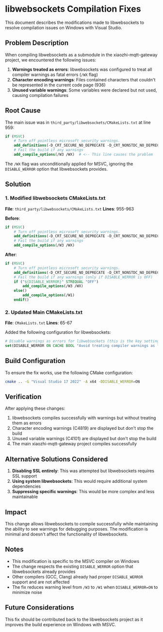 # libwebsockets Compilation Fixes

This document describes the modifications made to libwebsockets to resolve compilation issues on Windows with Visual Studio.

## Problem Description

When compiling libwebsockets as a submodule in the xiaozhi-mqtt-gateway project, we encountered the following issues:

1. **Warnings treated as errors**: libwebsockets was configured to treat all compiler warnings as fatal errors (`/WX` flag)
2. **Character encoding warnings**: Files contained characters that couldn't be represented in the current code page (936)
3. **Unused variable warnings**: Some variables were declared but not used, causing compilation failures

## Root Cause

The main issue was in `third_party/libwebsockets/CMakeLists.txt` at line 959:

```cmake
if (MSVC)
    # Turn off pointless microsoft security warnings.
    add_definitions(-D_CRT_SECURE_NO_DEPRECATE -D_CRT_NONSTDC_NO_DEPRECATE)
    # Fail the build if any warnings
    add_compile_options(/W3 /WX)  # <-- This line causes the problem
```

The `/WX` flag was unconditionally applied for MSVC, ignoring the `DISABLE_WERROR` option that libwebsockets provides.

## Solution

### 1. Modified libwebsockets CMakeLists.txt

**File**: `third_party/libwebsockets/CMakeLists.txt`
**Lines**: 955-963

**Before**:
```cmake
if (MSVC)
    # Turn off pointless microsoft security warnings.
    add_definitions(-D_CRT_SECURE_NO_DEPRECATE -D_CRT_NONSTDC_NO_DEPRECATE)
    # Fail the build if any warnings
    add_compile_options(/W3 /WX)
```

**After**:
```cmake
if (MSVC)
    # Turn off pointless microsoft security warnings.
    add_definitions(-D_CRT_SECURE_NO_DEPRECATE -D_CRT_NONSTDC_NO_DEPRECATE)
    # Fail the build if any warnings (only if DISABLE_WERROR is OFF)
    if ("${DISABLE_WERROR}" STREQUAL "OFF")
        add_compile_options(/W3 /WX)
    else()
        add_compile_options(/W1)
    endif()
```

### 2. Updated Main CMakeLists.txt

**File**: `CMakeLists.txt`
**Lines**: 65-67

Added the following configuration for libwebsockets:

```cmake
# Disable warnings as errors for libwebsockets (this is the key setting)
set(DISABLE_WERROR ON CACHE BOOL "Avoid treating compiler warnings as fatal errors")
```

## Build Configuration

To ensure the fix works, use the following CMake configuration:

```bash
cmake .. -G "Visual Studio 17 2022" -A x64 -DDISABLE_WERROR=ON
```

## Verification

After applying these changes:

1. libwebsockets compiles successfully with warnings but without treating them as errors
2. Character encoding warnings (C4819) are displayed but don't stop the build
3. Unused variable warnings (C4101) are displayed but don't stop the build
4. The main xiaozhi-mqtt-gateway project compiles successfully

## Alternative Solutions Considered

1. **Disabling SSL entirely**: This was attempted but libwebsockets requires SSL support
2. **Using system libwebsockets**: This would require additional system dependencies
3. **Suppressing specific warnings**: This would be more complex and less maintainable

## Impact

This change allows libwebsockets to compile successfully while maintaining the ability to see warnings for debugging purposes. The modification is minimal and doesn't affect the functionality of libwebsockets.

## Notes

- This modification is specific to the MSVC compiler on Windows
- The change respects the existing `DISABLE_WERROR` option that libwebsockets already provides
- Other compilers (GCC, Clang) already had proper `DISABLE_WERROR` support and are not affected
- The fix reduces warning level from `/W3` to `/W1` when `DISABLE_WERROR=ON` to minimize noise

## Future Considerations

This fix should be contributed back to the libwebsockets project as it improves the build experience on Windows with MSVC.
